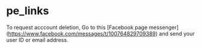 # pe_links

To request acccount deletion, Go to this [Facebook page messenger] (https://www.facebook.com/messages/t/100764829709389)
and send your user ID or email address.
